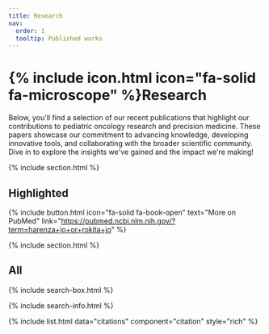 ```yaml
---
title: Research
nav:
  order: 1
  tooltip: Published works
---
```


# {% include icon.html icon="fa-solid fa-microscope" %}Research

Below, you'll find a selection of our recent publications that highlight our contributions to pediatric oncology research and precision medicine. These papers showcase our commitment to advancing knowledge, developing innovative tools, and collaborating with the broader scientific community. Dive in to explore the insights we've gained and the impact we're making!


{% include section.html %}

## Highlighted

{% include button.html icon="fa-solid fa-book-open" text="More on PubMed" link="https://pubmed.ncbi.nlm.nih.gov/?term=harenza+jo+or+rokita+jo" %}

{% include section.html %}

## All

{% include search-box.html %}

{% include search-info.html %}

{% include list.html data="citations" component="citation" style="rich" %}
